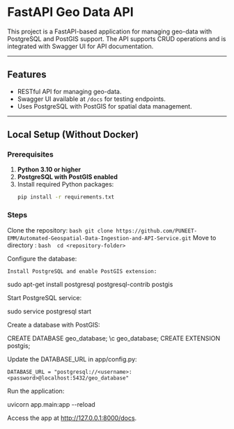 # FastAPI Geo Data API

This project is a FastAPI-based application for managing geo-data with PostgreSQL and PostGIS support. The API supports CRUD operations and is integrated with Swagger UI for API documentation.

---

## Features
- RESTful API for managing geo-data.
- Swagger UI available at `/docs` for testing endpoints.
- Uses PostgreSQL with PostGIS for spatial data management.

---

## Local Setup (Without Docker)

### Prerequisites
1. **Python 3.10 or higher**
2. **PostgreSQL with PostGIS enabled**
3. Install required Python packages:
   ```bash
   pip install -r requirements.txt
### Steps

 Clone the repository: ```bash git clone https://github.com/PUNEET-EMM/Automated-Geospatial-Data-Ingestion-and-API-Service.git```
 Move to directory   :      ```bash  cd <repository-folder> ```

Configure the database:

    Install PostgreSQL and enable PostGIS extension:

sudo apt-get install postgresql postgresql-contrib postgis

Start PostgreSQL service:

sudo service postgresql start

Create a database with PostGIS:

CREATE DATABASE geo_database;
\c geo_database;
CREATE EXTENSION postgis;

Update the DATABASE_URL in app/config.py:

    DATABASE_URL = "postgresql://<username>:<password>@localhost:5432/geo_database"

Run the application:

uvicorn app.main:app --reload

Access the app at http://127.0.0.1:8000/docs.